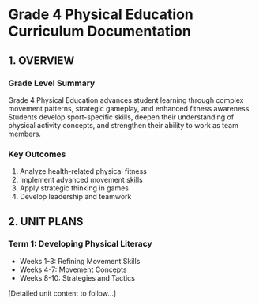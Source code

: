 # Grade 4 Physical Education Curriculum Documentation

## 1. OVERVIEW

### Grade Level Summary
Grade 4 Physical Education advances student learning through complex movement patterns, strategic gameplay, and enhanced fitness awareness. Students develop sport-specific skills, deepen their understanding of physical activity concepts, and strengthen their ability to work as team members.

### Key Outcomes
1. Analyze health-related physical fitness
2. Implement advanced movement skills
3. Apply strategic thinking in games
4. Develop leadership and teamwork

## 2. UNIT PLANS

### Term 1: Developing Physical Literacy
- Weeks 1-3: Refining Movement Skills
- Weeks 4-7: Movement Concepts
- Weeks 8-10: Strategies and Tactics

[Detailed unit content to follow...]